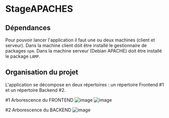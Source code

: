 # StageAPACHES

## Dépendances

Pour pouvoir lancer l'application il faut une ou deux machines (client et serveur).
Dans la machine client doit être installé le gestionnaire de packages `npm`.
Dans la machine serveur (Debian APACHE) doit être installé le package `LAMP`.

## Organisation du projet

L'application se décompose en deux répertoires : un répertoire Frontend #1 et un répertoire Backend #2.

#1 Arborescence du FRONTEND
![image](https://user-images.githubusercontent.com/71394086/131319346-57525d6e-babb-40af-8ced-433bc7f4029c.png)
![image](https://user-images.githubusercontent.com/71394086/131320029-75dcc3ca-3373-4ec8-885a-f55a7fe9e24b.png)

#2 Arborescence du BACKEND
![image](https://user-images.githubusercontent.com/71394086/131320162-43f29dfc-7b0e-4667-bc86-27eec759b969.png)

